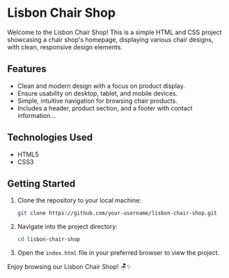 # Lisbon Chair Shop

Welcome to the Lisbon Chair Shop! This is a simple HTML and CSS project showcasing a chair shop's homepage, displaying various chair designs, with clean, responsive design elements.

## Features

- Clean and modern design with a focus on product display.
- Ensure usability on desktop, tablet, and mobile devices.
- Simple, intuitive navigation for browsing chair products.
- Includes a header, product section, and a footer with contact information...

## Technologies Used

- HTML5
- CSS3

## Getting Started

1. Clone the repository to your local machine:
    ```bash
    git clone https://github.com/your-username/lisbon-chair-shop.git


2. Navigate into the project directory:
    ```bash
    cd lisbon-chair-shop


3. Open the `index.html` file in your preferred browser to view the project.

Enjoy browsing our Lisbon Chair Shop! 🪑✨
